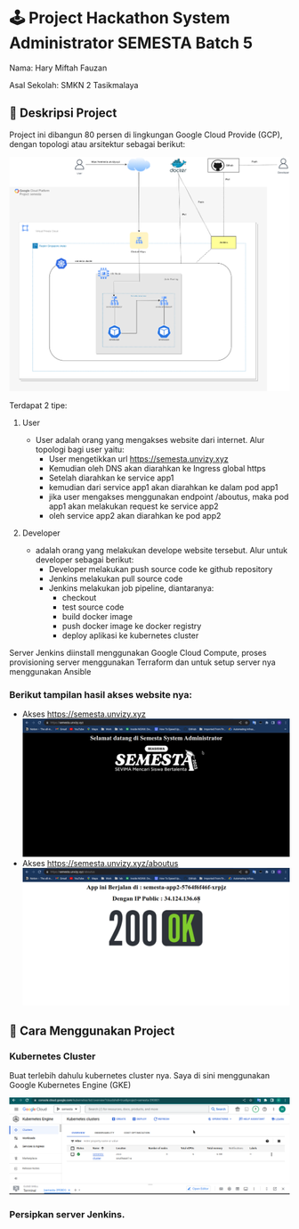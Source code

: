 # 🕹️ Project Hackathon System Administrator SEMESTA Batch 5

Nama: Hary Miftah Fauzan

Asal Sekolah: SMKN 2 Tasikmalaya

## 📝 Deskripsi Project
Project ini dibangun 80 persen di lingkungan Google Cloud Provide (GCP), dengan topologi atau arsitektur sebagai berikut:

![Teks Alt](topo-hackathon.png)

Terdapat 2 tipe:
1. User
    - User adalah orang yang mengakses website dari internet. Alur topologi bagi user yaitu:
        * User mengetikkan url https://semesta.unvizy.xyz
        * Kemudian oleh DNS akan diarahkan ke Ingress global https
        * Setelah diarahkan ke service app1
        * kemudian dari service app1 akan diarahkan ke dalam pod app1
        * jika user mengakses menggunakan endpoint /aboutus, maka pod app1 akan melakukan request ke service app2
        * oleh service app2 akan diarahkan ke pod app2

2. Developer 
    - adalah orang yang melakukan develope website tersebut. Alur untuk developer sebagai berikut:
        * Developer melakukan push source code ke github repository
        * Jenkins melakukan pull source code
        * Jenkins melakukan job pipeline, diantaranya:
            * checkout
            * test source code
            * build docker image
            * push docker image ke docker registry
            * deploy aplikasi ke kubernetes cluster

Server Jenkins diinstall menggunakan Google Cloud Compute, proses provisioning server menggunakan Terraform dan untuk setup server nya menggunakan Ansible

### Berikut tampilan hasil akses website nya:

- Akses https://semesta.unvizy.xyz
    ![Teks Alt](root.png)
- Akses https://semesta.unvizy.xyz/aboutus
    ![Teks Alt](aboutus.png)


## 🚀 Cara Menggunakan Project
### Kubernetes Cluster
Buat terlebih dahulu kubernetes cluster nya.
Saya di sini menggunakan Google Kubernetes Engine (GKE)
        
![Teks Alt](k8scluster.png)
        
### Persipkan server Jenkins. 